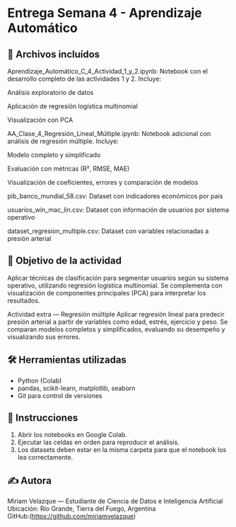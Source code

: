 # Entrega Semana 4 - Aprendizaje Automático

## 📂 Archivos incluídos

Aprendizaje_Automático_C_4_Actividad_1_y_2.ipynb: Notebook con el desarrollo completo de las actividades 1 y 2. Incluye:

Análisis exploratorio de datos

Aplicación de regresión logística multinomial

Visualización con PCA

AA_Clase_4_Regresión_Lineal_Múltiple.ipynb: Notebook adicional con análisis de regresión múltiple. Incluye:

Modelo completo y simplificado

Evaluación con métricas (R², RMSE, MAE)

Visualización de coeficientes, errores y comparación de modelos

pib_banco_mundial_58.csv: Dataset con indicadores económicos por país

usuarios_win_mac_lin.csv: Dataset con información de usuarios por sistema operativo

dataset_regresion_multiple.csv: Dataset con variables relacionadas a presión arterial

## 🧠 Objetivo de la actividad

Aplicar técnicas de clasificación para segmentar usuarios según su sistema operativo, utilizando regresión logística multinomial. Se complementa con visualización de componentes principales (PCA) para interpretar los resultados.

Actividad extra — Regresión múltiple
Aplicar regresión lineal para predecir presión arterial a partir de variables como edad, estrés, ejercicio y peso. Se comparan modelos completos y simplificados, evaluando su desempeño y visualizando sus errores.

## 🛠️ Herramientas utilizadas

- Python (Colab)
- pandas, scikit-learn, matplotlib, seaborn
- Git para control de versiones

## 📌 Instrucciones

1. Abrir los notebooks en Google Colab.
2. Ejecutar las celdas en orden para reproducir el análisis.
3. Los datasets deben estar en la misma carpeta para que el notebook los lea correctamente.

## ✍️ Autora

Miriam Velazque — Estudiante de Ciencia de Datos e Inteligencia Artificial  
Ubicación: Río Grande, Tierra del Fuego, Argentina  
GitHub:(https://github.com/miriamvelazque)
